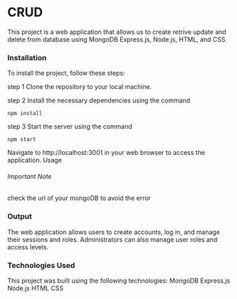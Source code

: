 <h1>CRUD</h1>

This project is a web application that allows us to create retrive update and delete from database using MongoDB Express.js, Node.js, HTML, and CSS.

<h3>Installation</h3>
To install the project, follow these steps:

 step 1 Clone the repository to your local machine.


step 2 Install the necessary dependencies using the command 

```
npm install
```
step 3 Start the server using the command 
```
npm start
```
Navigate to http://localhost:3001 in your web browser to access the application.
Usage
<h6>Important Note</h6>
<p>check the url of your mongoDB to avoid the error<p>
<h3>Output</h3>
The web application allows users to create accounts, log in, and manage their sessions and roles. Administrators can also manage user roles and access levels.

<h3>Technologies Used</h3>
This project was built using the following technologies:
MongoDB
Express.js
Node.js
HTML
CSS

